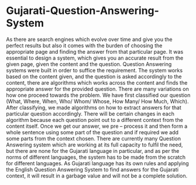 # Gujarati-Question-Answering-System

As there are search engines which evolve over time and give you the perfect results but also it comes with the burden of choosing the appropriate page and finding the answer from that particular page. It was essential to design a system, which gives you an accurate result from the given page, given the content and the question. Question Answering systems were built in order to suffice the requirement. The system works based on the content given, and the question is asked accordingly to the content, there are algorithms which works across the content and finds the appropriate answer for the provided question. There are many variations on how one proceed towards the problem. We have first classified our question (What, Where, When, Who/ Whom/ Whose, How Many/ How Much, Which). After classifying, we made algorithms on how to extract answers for that particular question accordingly. There will be certain changes in each algorithm because each question point out to a different context from the content itself. Once we get our answer, we pre – process it and then form a whole sentence using some part of the question and if required we add some parts from the context chosen. There are currently many Question Answering system which are working at its full capacity to fulfil the need, but there are none for the Gujarati language in particular, and as per the norms of different languages, the system has to be made from the scratch for different languages. As Gujarati language has its own rules and applying the English Question Answering System to find answers for the Gujarati context, it will result in a garbage value and will not be a complete solution. 
